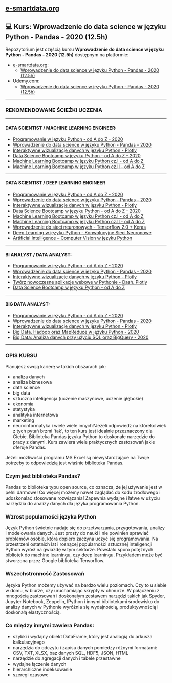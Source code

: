 ## [e-smartdata.org](https://e-smartdata.org/)
##  :computer: Kurs: Wprowadzenie do data science w języku Python - Pandas - 2020 (12.5h)
Repozytorium jest częścią kursu **Wprowadzenie do data science w języku Python - Pandas - 2020 (12.5h)** dostępnym na platformie:
* [e-smartdata.org](https://e-smartdata.org/):
  * [Wprowadzenie do data science w języku Python - Pandas - 2020 (12.5h)](https://e-smartdata.teachable.com/p/wprowadzenie-do-data-science-w-jezyku-python-pandas)
* Udemy.com:
  * [Wprowadzenie do data science w języku Python - Pandas - 2020 (12.5h)](https://www.udemy.com/course/wprowadzenie-data-science/?referralCode=D85D646D30D785FD5277)
  
---
### REKOMENDOWANE ŚCIEŻKI UCZENIA
---
#### DATA SCIENTIST / MACHINE LEARNING ENGINEER:

* [Programowanie w języku Python - od A do Z - 2020](https://www.udemy.com/course/programowanie-w-jezyku-python/?referralCode=C7E5AD6D60ADCBDEF759)
* [Wprowadzenie do data science w języku Python - Pandas - 2020](https://www.udemy.com/course/wprowadzenie-data-science/?referralCode=D85D646D30D785FD5277)
* [Interaktywne wizualizacje danych w języku Python - Plotly](https://www.udemy.com/course/wizualizacje-danych-python/?referralCode=A548AF40A5D2D658DAE6)
* [Data Science Bootcamp w języku Python - od A do Z - 2020](https://www.udemy.com/course/data-science-bootcamp-python/?referralCode=7ACF0CA84807A88740FB)
* [Machine Learning Bootcamp w języku Python cz.I - od A do Z](https://www.udemy.com/course/machine-learning-bootcamp-w-jezyku-python/?referralCode=92994CE6227390CFA9D7)
* [Machine Learning Bootcamp w języku Python cz.II - od A do Z](https://www.udemy.com/course/machine-learning-bootcamp-w-jezyku-python-ii/?referralCode=AE397842FEFADB697DC8)
---
#### DATA SCIENTIST / DEEP LEARNING ENGINEER

* [Programowanie w języku Python - od A do Z - 2020](https://www.udemy.com/course/programowanie-w-jezyku-python/?referralCode=C7E5AD6D60ADCBDEF759)
* [Wprowadzenie do data science w języku Python - Pandas - 2020](https://www.udemy.com/course/wprowadzenie-data-science/?referralCode=D85D646D30D785FD5277)
* [Interaktywne wizualizacje danych w języku Python - Plotly](https://www.udemy.com/course/wizualizacje-danych-python/?referralCode=A548AF40A5D2D658DAE6)
* [Data Science Bootcamp w języku Python - od A do Z - 2020](https://www.udemy.com/course/data-science-bootcamp-python/?referralCode=7ACF0CA84807A88740FB)
* [Machine Learning Bootcamp w języku Python cz.I - od A do Z](https://www.udemy.com/course/machine-learning-bootcamp-w-jezyku-python/?referralCode=92994CE6227390CFA9D7)
* [Machine Learning Bootcamp w języku Python cz.II - od A do Z](https://www.udemy.com/course/machine-learning-bootcamp-w-jezyku-python-ii/?referralCode=AE397842FEFADB697DC8)
* [Wprowadzenie do sieci neuronowych - Tensorflow 2.0 + Keras](https://www.udemy.com/course/wprowadzenie-tensorflow-keras/?referralCode=74356FE803194F2C3C42)
* [Deep Learning w języku Python - Konwolucyjne Sieci Neuronowe](https://www.udemy.com/course/deep-learning-w-jezyku-python/?referralCode=24567C4A18A3F17E0B47)
* [Artificial Intelligence – Computer Vision w języku Python](https://www.udemy.com/course/artificial-intelligence-computer-vision/?referralCode=09C26CA07A8F6DF74148)
---
#### BI ANALYST / DATA ANALYST:

* [Programowanie w języku Python - od A do Z - 2020](https://www.udemy.com/course/programowanie-w-jezyku-python/?referralCode=C7E5AD6D60ADCBDEF759)
* [Wprowadzenie do data science w języku Python - Pandas - 2020](https://www.udemy.com/course/wprowadzenie-data-science/?referralCode=D85D646D30D785FD5277)
* [Interaktywne wizualizacje danych w języku Python - Plotly](https://www.udemy.com/course/wizualizacje-danych-python/?referralCode=A548AF40A5D2D658DAE6)
* [Twórz nowoczesne aplikacje webowe w Pythonie - Dash, Plotly](https://www.udemy.com/course/aplikacje-webowe-dash/?referralCode=40C44F12D311213BEC48)
* [Data Science Bootcamp w języku Python - od A do Z](https://www.udemy.com/course/data-science-bootcamp-python/?referralCode=7ACF0CA84807A88740FB)
---
#### BIG DATA ANALYST:

* [Programowanie w języku Python - od A do Z - 2020](https://www.udemy.com/course/programowanie-w-jezyku-python/?referralCode=C7E5AD6D60ADCBDEF759)
* [Wprowadzenie do data science w języku Python - Pandas - 2020](https://www.udemy.com/course/wprowadzenie-data-science/?referralCode=D85D646D30D785FD5277)
* [Interaktywne wizualizacje danych w języku Python - Plotly](https://www.udemy.com/course/wizualizacje-danych-python/?referralCode=A548AF40A5D2D658DAE6)
* [Big Data, Hadoop oraz MapReduce w języku Python - 2020](https://www.udemy.com/course/big-data-hadoop-mapreduce/?referralCode=5D8569C9A3FC2D232B67)
* [Big Data: Analiza danych przy użyciu SQL oraz BigQuery - 2020](https://www.udemy.com/course/big-data-bigquery/?referralCode=10C0A466D6710285AEC6)
---
### OPIS KURSU

Planujesz swoją karierę w takich obszarach jak:

* analiza danych
* analiza biznesowa
* data science
* big data
* sztuczna inteligencja (uczenie maszynowe, uczenie głębokie)
* ekonomia
* statystyka
* analityka internetowa
* marketing
* neuroinformatyka
i wiele wiele innych?Jeżeli odpowiedź na którekolwiek z tych pytań brzmi 'tak', to ten kurs jest idealnie przeznaczony dla Ciebie. Biblioteka Pandas języka Python to doskonałe narzędzie do pracy z danymi. Kurs zawiera wiele praktycznych zastosowań jakie oferuje Pandas.

Jeżeli możliwości programu MS Excel są niewystarczające na Twoje potrzeby to odpowiedzią jest właśnie biblioteka Pandas.

### Czym jest biblioteka Pandas?

Pandas to biblioteka typu open source, co oznacza, że jej używanie jest w pełni darmowe! Co więcej możemy nawet zaglądać do kodu źródłowego i udoskonalać stosowane rozwiązania! Zapewnia wydajne i łatwe w użyciu narzędzia do analizy danych dla języka programowania Python.

### Wzrost popularności języka Python

Język Python świetnie nadaje się do przetwarzania, przygotowania, analizy i modelowania danych. Jest prosty do nauki i nie powinien sprawiać problemów osobie, która dopiero zaczyna uczyć się programowania. Na przestrzeni ostatnich lat i rosnącej popularności sztucznej inteligencji Python wyrósł na gwiazdę w tym sektorze. Powstało sporo potężnych bibliotek do machine learningu, czy deep learningu. Przykładem może być stworzona przez Google biblioteka Tensorflow.

### Wszechstronność Zastosowań

Języka Python możemy używać na bardzo wielu poziomach. Czy to u siebie w domu, w biurze, czy uruchamiając skrypty w chmurze. W połączeniu z mnogością zastosowań i doskonałym zestawem narzędzi takich jak Spyder, Jupyter Notebook, Zeppelin, IPython i innymi bibliotekami środowisko do analizy danych w Pythonie wyróżnia się wydajnością, produktywnością i doskonałą elastycznością.

### Co między innymi zawiera Pandas:

* szybki i wydajny obiekt DataFrame, który jest analogią do arkusza kalkulacyjnego
* narzędzia do odczytu i zapisu danych pomiędzy różnymi formatami: CSV, TXT, XLSX, baz danych SQL, HDF5, JSON, HTML
* narzędzie do agregacji danych i tabele przestawne
* wydajne łączenie danych
* hierarchiczne indeksowanie 
* szeregi czasowe
